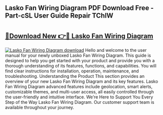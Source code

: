 ## Lasko Fan Wiring Diagram PDF Download Free - Part-cSL User Guide Repair TChlW

# <h2><a href="http://dfhmg1e.blite.top/?on=Lasko+Fan+Wiring+Diagram">🔗Download New 👉🔴 Lasko Fan Wiring Diagram</a></h2>

[![Lasko Fan Wiring Diagram download](https://i.imgur.com/lujVjoI.png)](http://dfhmg1e.blite.top/?on=Lasko+Fan+Wiring+Diagram)
Hello and welcome to the user manual for your newly unboxed Lasko Fan Wiring Diagram. This guide is designed to help you get started with your product and provide you with a thorough understanding of its features, functions, and capabilities. You will find clear instructions for installation, operation, maintenance, and troubleshooting. Understanding the Product This section provides an overview of your new Lasko Fan Wiring Diagram and its key features. Lasko Fan Wiring Diagram advanced features include geolocation, smart alerts, customizable themes, and multi-user access, all easily controlled through the user-friendly and intuitive interface. We're Here to Support You Every Step of the Way Lasko Fan Wiring Diagram. Our customer support team is available throughout your journey.
